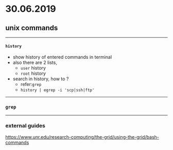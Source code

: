 # 30.06.2019

## unix commands

---

#### `history`

* show history of entered commands in terminal
* also there are 2 lists,
  * `user` history
  * `root` history
* search in history, how to ?
  * refer:`grep`
  * `history | egrep -i 'scp|ssh|ftp'`

---

### `grep`

---

### external guides

https://www.unr.edu/research-computing/the-grid/using-the-grid/bash-commands